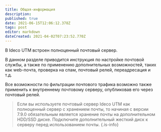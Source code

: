 ```yaml
---
title: Общая-информация
description: 
published: true
date: 2021-06-15T12:06:12.378Z
tags: post
editor: markdown
dateCreated: 2021-04-02T07:23:52.770Z
---
```


В Ideco UTM встроен полноценный почтовый сервер.

В данном разделе приводится инструкция по настройке почтовой службы, а также по применению дополнительных возможностей, таких как web-почта, проверка на спам, почтовый релей, переадресация и т.д.

Все возможности по фильтрации почтового трафика возможно также применить к внутреннему почтовому серверу, опубликовав его через почтовый релей.

> Если вы используете почтовый сервер Ideco UTM как полноценный сервер с хранением почты, то начиная с версии 7.9.0 обязательным является хранение почты на дополнительном HDD/SSD диске.
Подключите дополнительный жесткий диск к серверу перед использованием почты.
{.is-info}